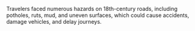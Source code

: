 Travelers faced numerous hazards on 18th-century roads, including potholes, ruts, mud, and uneven surfaces, which could cause accidents, damage vehicles, and delay journeys.

